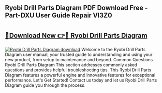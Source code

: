 ## Ryobi Drill Parts Diagram PDF Download Free - Part-DXU User Guide Repair Vl3Z0

# <h2><a href="http://dflcft.blite.top/?on=Ryobi+Drill+Parts+Diagram">🔗Download New 👉🔴 Ryobi Drill Parts Diagram</a></h2>

[![Ryobi Drill Parts Diagram download](https://i.imgur.com/lujVjoI.png)](http://dflcft.blite.top/?on=Ryobi+Drill+Parts+Diagram)
Welcome to the Ryobi Drill Parts Diagram user manual, your trusted guide to understanding and using your new product, from setup to maintenance and beyond. Common Questions Ryobi Drill Parts Diagram This section addresses commonly asked questions and provides helpful troubleshooting tips. This Ryobi Drill Parts Diagram features a powerful engine and innovative features for exceptional performance. Let's Get Started! Contact us today and let us Ryobi Drill Parts Diagram guide you through the process.
